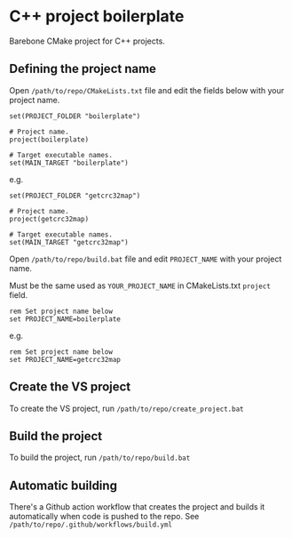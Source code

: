 # C++ project boilerplate

Barebone CMake project for C++ projects.

## Defining the project name

Open `/path/to/repo/CMakeLists.txt` file and edit the fields below with your project name.

```
set(PROJECT_FOLDER "boilerplate")

# Project name.
project(boilerplate)

# Target executable names.
set(MAIN_TARGET "boilerplate")
```

e.g.

```
set(PROJECT_FOLDER "getcrc32map")

# Project name.
project(getcrc32map)

# Target executable names.
set(MAIN_TARGET "getcrc32map")
```

Open `/path/to/repo/build.bat` file and edit `PROJECT_NAME` with your project name.

Must be the same used as `YOUR_PROJECT_NAME` in CMakeLists.txt `project` field.

```
rem Set project name below
set PROJECT_NAME=boilerplate
```

e.g.

```
rem Set project name below
set PROJECT_NAME=getcrc32map
```

## Create the VS project
To create the VS project, run `/path/to/repo/create_project.bat`

## Build the project
To build the project, run `/path/to/repo/build.bat`

## Automatic building
There's a Github action workflow that creates the project and builds it automatically when code is pushed to the repo. See `/path/to/repo/.github/workflows/build.yml`

